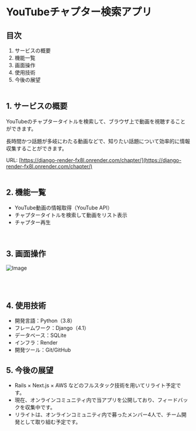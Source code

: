 # YouTubeチャプター検索アプリ

## 目次

1. サービスの概要
2. 機能一覧
3. 画面操作
4. 使用技術
5. 今後の展望
<br><br>

## 1. サービスの概要
YouTubeのチャプタータイトルを検索して、ブラウザ上で動画を視聴することができます。

長時間かつ話題が多岐にわたる動画などで、知りたい話題について効率的に情報収集することができます。

URL: [https://django-render-fx8l.onrender.com/chapter/](https://django-render-fx8l.onrender.com/chapter/)
<br><br>

## 2. 機能一覧
- YouTube動画の情報取得（YouTube API）
- チャプタータイトルを検索して動画をリスト表示
- チャプター再生
<br>

## 3. 画面操作
![Image](https://github.com/user-attachments/assets/80174dd8-3735-4a2f-a74b-b2ac58926d80)

<br><br>

## 4. 使用技術
- 開発言語：Python（3.8）
- フレームワーク：Django（4.1）
- データベース：SQLite
- インフラ：Render
- 開発ツール：Git/GitHub

## 5. 今後の展望
- Rails × Next.js × AWS などのフルスタック技術を用いてリライト予定です。
- 現在、オンラインコミュニティ内で当アプリを公開しており、フィードバックを収集中です。
- リライトは、オンラインコミュニティ内で募ったメンバー4人で、チーム開発として取り組む予定です。
